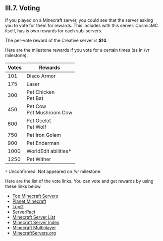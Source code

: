 <h2>III.7. Voting</h2>

If you played on a Minecraft server, you could see that the server asking you to vote for them for rewards. This includes with this server. CosmicMC itself, has is own rewards for each sub-servers.

The per-vote reward of the Creative server is **$10**.

Here are the milestone rewards if you vote for a certain times (as in /vr milestone):

| Votes | Rewards |
| --- | --- |
| 101 | Disco Armor |
| 175 | Laser |
| 300 | Pet Chicken<br>Pet Bat |
| 450 | Pet Cow<br>Pet Mushroom Cow |
| 600 | Pet Ocelot<br>Pet Wolf |
| 750 | Pet Iron Golem |
| 900 | Pet Enderman |
| 1000 | WorldEdit abilities* |
| 1250 | Pet Wither |

``*`` Unconfirmed. Not appeared on /vr milestone.

Here are the list of the vote links. You can vote and get rewards by using these links below.

- [Top Minecraft Servers](https://topminecraftservers.org/vote/1637)
- [Planet Minecraft](https://www.planetminecraft.com/server/cosmic-craft-hub/vote/)
- [TopG](https://topg.org/Minecraft/in-403009)
- [ServerPact](https://www.serverpact.com/voten.htm?server=12426)
- [Minecraft Server List](https://minecraft-server-list.com/server/306576/vote/)
- [Minecraft Server Index](https://www.minecraft-index.com/15450-cosmic-craft-hub/vote)
- [Minecraft Multiplayer](https://minecraft-mp.com/server/22060/vote/)
- [MinecraftServers.org](https://minecraftservers.org/vote/424344)
